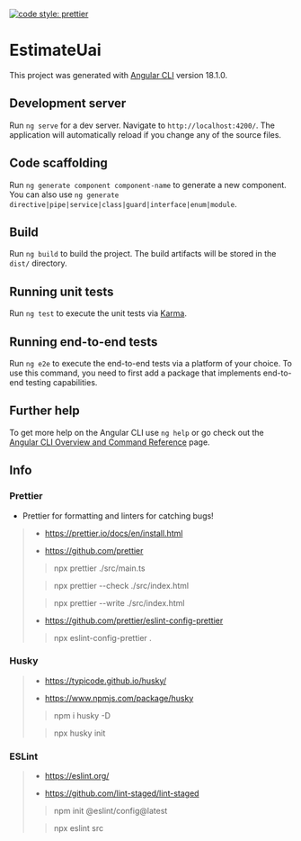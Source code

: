 [![code style: prettier](https://img.shields.io/badge/code_style-prettier-ff69b4.svg?style=flat-square)](https://github.com/prettier/prettier)

# EstimateUai

This project was generated with [Angular CLI](https://github.com/angular/angular-cli) version 18.1.0.

## Development server

Run `ng serve` for a dev server. Navigate to `http://localhost:4200/`. The application will automatically reload if you change any of the source files.

## Code scaffolding

Run `ng generate component component-name` to generate a new component. You can also use `ng generate directive|pipe|service|class|guard|interface|enum|module`.

## Build

Run `ng build` to build the project. The build artifacts will be stored in the `dist/` directory.

## Running unit tests

Run `ng test` to execute the unit tests via [Karma](https://karma-runner.github.io).

## Running end-to-end tests

Run `ng e2e` to execute the end-to-end tests via a platform of your choice. To use this command, you need to first add a package that implements end-to-end testing capabilities.

## Further help

To get more help on the Angular CLI use `ng help` or go check out the [Angular CLI Overview and Command Reference](https://angular.dev/tools/cli) page.

## Info

### Prettier

+ Prettier for formatting and linters for catching bugs!

> - https://prettier.io/docs/en/install.html
> 
> - https://github.com/prettier
>
> > npx prettier ./src/main.ts
>
> > npx prettier --check ./src/index.html
>
> > npx prettier --write ./src/index.html
>
> - https://github.com/prettier/eslint-config-prettier
>
> > npx eslint-config-prettier .
>

### Husky

> - https://typicode.github.io/husky/
>
> - https://www.npmjs.com/package/husky
>
> > npm i husky -D
> 
> > npx husky init
>

### ESLint

> - https://eslint.org/
> 
> - https://github.com/lint-staged/lint-staged
>
> > npm init @eslint/config@latest
> 
> > npx eslint src
> 
